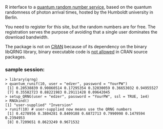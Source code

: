 R interface to a [quantum random number service](https://qrng.physik.hu-berlin.de/download), based on the quantum randomness of photon arrival times, hosted by the Humboldt university in Berlin.

You need to register for this site, but the random numbers are for free. The registration serves the purpose of avoiding that a single user dominates the download bandwidth.

The package is not on [CRAN](http://cran.r-project.org) because of its dependency on the binary libQRNG library, binary executable code is [not allowed](http://cran.r-project.org/web/packages/policies.html) in CRAN source packages.

### sample session:
```
> library(qrng)
> quantum_runif(10, user = "edzer", password = "YourPW")
 [1] 0.20538839 0.90860514 0.17295354 0.32030059 0.36653032 0.94955527
 [7] 0.35582723 0.88221983 0.29111428 0.09642045
> setup_QRNG(user = "edzer", password = "YourPW", ssl = TRUE, 1e4)
> RNGkind()
[1] "user-supplied" "Inversion"
> runif(10) # user-supplied now means use the QRNG numbers
 [1] 0.4278956 0.3804281 0.8409188 0.6872713 0.7990998 0.1479594 0.2394953
 [8] 0.7209651 0.8623249 0.9671532
```
